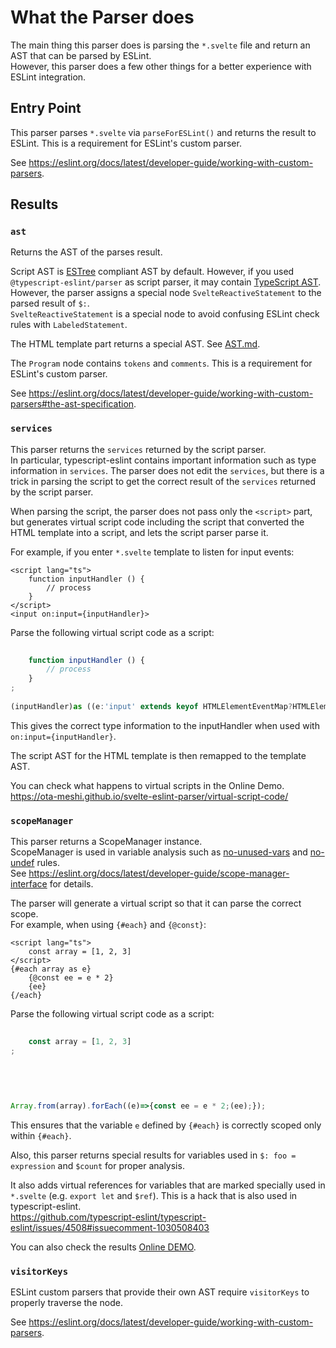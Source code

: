 # What the Parser does

The main thing this parser does is parsing the `*.svelte` file and return an AST that can be parsed by ESLint.  
However, this parser does a few other things for a better experience with ESLint integration.

## Entry Point

This parser parses `*.svelte` via `parseForESLint()` and returns the result to ESLint. This is a requirement for ESLint's custom parser.

See https://eslint.org/docs/latest/developer-guide/working-with-custom-parsers.

## Results

### `ast`

Returns the AST of the parses result.

Script AST is [ESTree] compliant AST by default. However, if you used `@typescript-eslint/parser` as script parser, it may contain [TypeScript AST](https://github.com/typescript-eslint/typescript-eslint/tree/main/packages/ast-spec).  
However, the parser assigns a special node `SvelteReactiveStatement` to the parsed result of `$:`.  
`SvelteReactiveStatement` is a special node to avoid confusing ESLint check rules with `LabeledStatement`.

[ESTree]: https://github.com/estree/estree

The HTML template part returns a special AST. See [AST.md](./AST.md).

The `Program` node contains `tokens` and `comments`. This is a requirement for ESLint's custom parser.

See https://eslint.org/docs/latest/developer-guide/working-with-custom-parsers#the-ast-specification.

### `services`

This parser returns the `services` returned by the script parser.  
In particular, typescript-eslint contains important information such as type information in `services`. The parser does not edit the `services`, but there is a trick in parsing the script to get the correct result of the `services` returned by the script parser.

When parsing the script, the parser does not pass only the `<script>` part, but generates virtual script code including the script that converted the HTML template into a script, and lets the script parser parse it.

For example, if you enter `*.svelte` template to listen for input events:

```svelte
<script lang="ts">
    function inputHandler () {
        // process
    }
</script>
<input on:input={inputHandler}>
```

Parse the following virtual script code as a script:

```ts
                  
    function inputHandler () {
        // process
    }
;        
                               
(inputHandler)as ((e:'input' extends keyof HTMLElementEventMap?HTMLElementEventMap['input']:CustomEvent<any>)=>void);
```

This gives the correct type information to the inputHandler when used with `on:input={inputHandler}`.

The script AST for the HTML template is then remapped to the template AST.

You can check what happens to virtual scripts in the Online Demo.  
https://ota-meshi.github.io/svelte-eslint-parser/virtual-script-code/

### `scopeManager`

This parser returns a ScopeManager instance.  
ScopeManager is used in variable analysis such as [no-unused-vars](https://eslint.org/docs/latest/rules/no-unused-vars) and [no-undef](https://eslint.org/docs/latest/rules/no-undef) rules.  
See https://eslint.org/docs/latest/developer-guide/scope-manager-interface for details.

The parser will generate a virtual script so that it can parse the correct scope.  
For example, when using `{#each}` and `{@const}`:

```svelte
<script lang="ts">
    const array = [1, 2, 3]
</script>
{#each array as e}
    {@const ee = e * 2}
    {ee}
{/each}
```

Parse the following virtual script code as a script:

```ts
                  
    const array = [1, 2, 3]
;        
                  
                       
        
       

Array.from(array).forEach((e)=>{const ee = e * 2;(ee);});
```

This ensures that the variable `e` defined by `{#each}` is correctly scoped only within `{#each}`.

Also, this parser returns special results for variables used in `$: foo = expression` and `$count` for proper analysis.

It also adds virtual references for variables that are marked specially used in `*.svelte` (e.g. `export let` and `$ref`). This is a hack that is also used in typescript-eslint.  
https://github.com/typescript-eslint/typescript-eslint/issues/4508#issuecomment-1030508403

You can also check the results [Online DEMO](https://ota-meshi.github.io/svelte-eslint-parser/).

### `visitorKeys`

ESLint custom parsers that provide their own AST require `visitorKeys` to properly traverse the node.

See https://eslint.org/docs/latest/developer-guide/working-with-custom-parsers.
